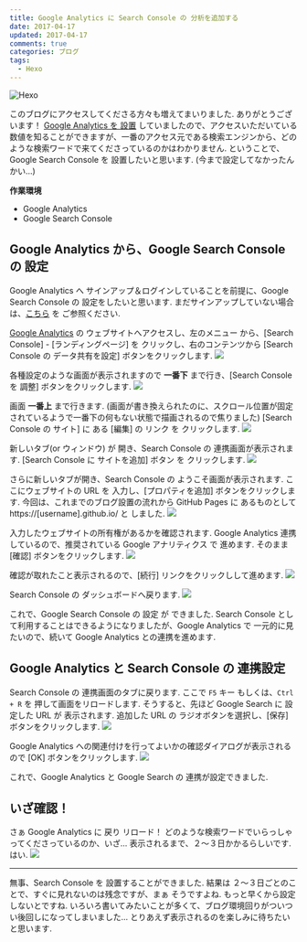 ```yaml
---
title: Google Analytics に Search Console の 分析を追加する
date: 2017-04-17
updated: 2017-04-17
comments: true
categories: ブログ
tags:
  - Hexo
---
```


![](/assets/hexo/hexo-3.2.png "Hexo")

このブログにアクセスしてくださる方々も増えてまいりました. ありがとうございます！
[Google Analytics を 設置](/2016/12/20/HexoにGoogle-Analyticsを設置する/) していましたので、アクセスいただいている数値を知ることができますが、一番のアクセス元である検索エンジンから、どのような検索ワードで来てくださっているのかはわかりません. ということで、Google Search Console を 設置したいと思います. (今まで設定してなかったんかい...)

**作業環境**
- Google Analytics
- Google Search Console


## Google Analytics から、Google Search Console の 設定
Google Analytics へ サインアップ＆ログインしていることを前提に、Google Search Console の 設定をしたいと思います. まだサインアップしていない場合は、[こちら](/2016/12/20/HexoにGoogle-Analyticsを設置する/#Google-Analytics-の-アカウント作成) を ご参照ください.

[Google Analytics](https://www.google.com/intl/ja_jp/analytics/) の ウェブサイトへアクセスし、左のメニュー から、[Search Console] - [ランディングページ] を クリックし、右のコンテンツから [Search Console の データ共有を設定] ボタンをクリックします.
![](/assets/analytics/search/01.png)

各種設定のような画面が表示されますので **一番下** まで行き、[Search Console を 調整] ボタンをクリックします.
![](/assets/analytics/search/02.png)

画面 **一番上** まで行きます. (画面が書き換えられたのに、スクロール位置が固定されているようで一番下の何もない状態で描画されるので焦りました)
[Search Console の サイト] に ある [編集] の リンク を クリックします.
![](/assets/analytics/search/03.png)

新しいタブ(or ウィンドウ) が 開き、Search Console の 連携画面が表示されます. [Search Console に サイトを追加] ボタン を クリックします.
![](/assets/analytics/search/04.png)

さらに新しいタブが開き、Search Console の ようこそ画面が表示されます. ここにウェブサイトの URL を 入力し、[プロパティを追加] ボタンをクリックします.
今回は、これまでのブログ設置の流れから GitHub Pages に あるものとして https://[username].github.io/ と しました.
![](/assets/analytics/search/05.png)

入力したウェブサイトの所有権があるかを確認されます. Google Analytics 連携しているので、推奨されている Google アナリティクス で 進めます. そのまま [確認] ボタンをクリックします.
![](/assets/analytics/search/06.png)

確認が取れたこと表示されるので、[続行] リンクをクリックしして進めます.
![](/assets/analytics/search/07.png)

Search Console の ダッシュボードへ戻ります.
![](/assets/analytics/search/08.png)

これで、Google Search Console の 設定 が できました. Search Console として利用することはできるようになりましたが、Google Analytics で 一元的に見たいので、続いて Google Analytics との連携を進めます.


## Google Analytics と Search Console の 連携設定
Search Console の 連携画面のタブに戻ります. ここで `F5` キー もしくは、`Ctrl + R` を 押して画面をリロードします. そうすると、先ほど Google Search に 設定した URL が 表示されます.
追加した URL の ラジオボタンを選択し、[保存] ボタンをクリックします.
![](/assets/analytics/search/09.png)

Google Analytics への関連付けを行ってよいかの確認ダイアログが表示されるので [OK] ボタンをクリックします.
![](/assets/analytics/search/10.png)

これで、Google Analytics と Google Search の 連携が設定できました.


## いざ確認！
さぁ Google Analytics に 戻り リロード！ どのような検索ワードでいらっしゃってくださっているのか、いざ...
表示されるまで、２～３日かかるらしいです. はい.
![](/assets/analytics/search/11.png)



- - - -
無事、Search Console を 設置することができました.
結果は ２～３日ごとのことで、すぐに見れないのは残念ですが、まぁ そうですよね. もっと早くから設定しないとですね. いろいろ書いてみたいことが多くて、ブログ環境回りがついつい後回しになってしまいました...
とりあえず表示されるのを楽しみに待ちたいと思います.

